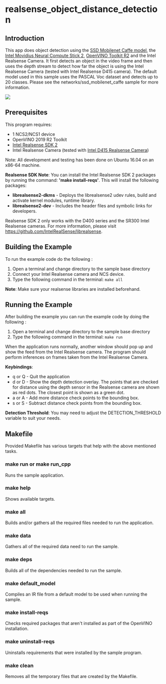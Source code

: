 # realsense_object_distance_detection
## Introduction
This app does object detection using the [SSD Mobilenet Caffe model](../../networks/ssd_mobilenet_caffe/README.md), the [Intel Movidius Neural Compute Stick 2](https://software.intel.com/en-us/neural-compute-stick), [OpenVINO Toolkit R2](https://software.intel.com/en-us/openvino-toolkit) and the Intel Realsense Camera. It first detects an object in the video frame and then uses the depth stream to detect how far the object is using the Intel Realsense Camera (tested with Intel Realsense D415 camera). The default model used in this sample uses the PASCAL Voc dataset and detects up to 20 classes. Please see the networks/ssd_mobilenet_caffe sample for more information.


![](realsense_object_distance_detection.gif)

## Prerequisites
This program requires:
- 1 NCS2/NCS1 device
- OpenVINO 2019 R2 Toolkit
- [Intel Realsense SDK 2](https://www.intelrealsense.com/developers#downloads)
- Intel Realsense Camera (tested with [Intel D415 Realsense Camera](https://store.intelrealsense.com/buy-intel-realsense-depth-camera-d415.html))

Note: All development and testing has been done on Ubuntu 16.04 on an x86-64 machine.

**Realsense SDK Note**:
You can install the Intel Realsense SDK 2 packages by running the command: **'make install-reqs'**.
This will install the following packages:
- **librealsense2-dkms** - Deploys the librealsense2 udev rules, build and activate kernel modules, runtime library.
- **librealsense2-dev** - Includes the header files and symbolic links for developers.

Realsense SDK 2 only works with the D400 series and the SR300 Intel Realsense cameras. For more information, please visit https://github.com/IntelRealSense/librealsense. 

## Building the Example

To run the example code do the following :
1. Open a terminal and change directory to the sample base directory
2. Connect your Intel Realsense camera and NCS device.
3. Type the following command in the terminal: ```make all```

**Note**: Make sure your realsense libraries are installed beforehand. 

## Running the Example

After building the example you can run the example code by doing the following :
1. Open a terminal and change directory to the sample base directory
2. Type the following command in the terminal: ```make run``` 

When the application runs normally, another window should pop up and show the feed from the Intel Realsense camera. The program should perform inferences on frames taken from the Intel Realsense Camera.

**Keybindings**:
- q or Q - Quit the application
- d or D - Show the depth detection overlay. The points that are checked for distance using the depth sensor in the Realsense camera are shown as red dots. The closest point is shown as a green dot.
- a or A - Add more distance check points to the bounding box. 
- s or S - Subtract distance check points from the bounding box.


**Detection Threshold**:
You may need to adjust the DETECTION_THRESHOLD variable to suit your needs.

## Makefile
Provided Makefile has various targets that help with the above mentioned tasks.

### make run or make run_cpp
Runs the sample application.

### make help
Shows available targets.

### make all
Builds and/or gathers all the required files needed to run the application.

### make data
Gathers all of the required data need to run the sample.

### make deps
Builds all of the dependencies needed to run the sample.

### make default_model
Compiles an IR file from a default model to be used when running the sample.

### make install-reqs
Checks required packages that aren't installed as part of the OpenVINO installation. 

### make uninstall-reqs
Uninstalls requirements that were installed by the sample program.
 
### make clean
Removes all the temporary files that are created by the Makefile.

